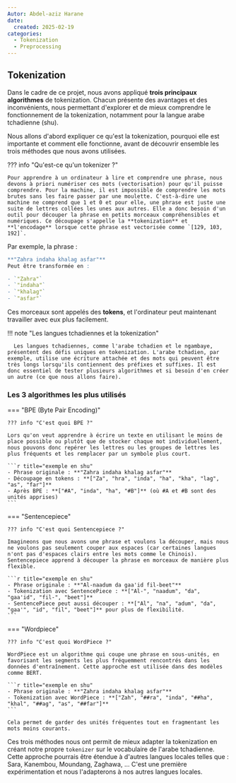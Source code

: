 ```yaml
---
Autor: Abdel-aziz Harane
date:
  created: 2025-02-19
categories:
  - Tokenization
  - Preprocessing
---
```


## Tokenization

Dans le cadre de ce projet, nous avons appliqué **trois principaux algorithmes** de tokenization.
Chacun présente des avantages et des inconvénients, nous permettant d'explorer et de mieux comprendre le fonctionnement de la tokenization, notamment pour la langue arabe tchadienne (shu).

Nous allons d'abord expliquer ce qu'est la tokenization, pourquoi elle est importante et comment elle fonctionne, avant de découvrir ensemble les trois méthodes que nous avons utilisées.

??? info "Qu'est-ce qu'un tokenizer ?"

    Pour apprendre à un ordinateur à lire et comprendre une phrase, nous devons à priori numériser ces mots (vectorisation) pour qu'il puisse comprendre. Pour la machine, il est impossible de comprendre les mots brutes sans les faire passer par une moulette. C'est-à-dire une machine ne comprend que 1 et 0 et pour elle, une phrase est juste une suite de lettres collées les unes aux autres. Elle a donc besoin d'un outil pour découper la phrase en petits morceaux compréhensibles et numériques. Ce découpage s'appelle la **tokenization** et **l'encodage** lorsque cette phrase est vectorisée comme `[129, 103, 192]`.

Par exemple, la phrase :

```r title="une phrase en shu"
**"Zahra indaha khalag asfar"**
Peut être transformée en :

- `"Zahra"`
- `"indaha"`
- `"khalag"`
- `"asfar"`
```

Ces morceaux sont appelés des **tokens**, et l'ordinateur peut maintenant travailler avec eux plus facilement.

!!! note "Les langues tchadiennes et la tokenization"

      Les langues tchadiennes, comme l'arabe tchadien et le ngambaye, présentent des défis uniques en tokenization. L'arabe tchadien, par exemple, utilise une écriture attachée et des mots qui peuvent être très longs lorsqu'ils contiennent des préfixes et suffixes. Il est donc essentiel de tester plusieurs algorithmes et si besoin d'en créer un autre (ce que nous allons faire).

### Les 3 algorithmes les plus utilisés

=== "BPE (Byte Pair Encoding)"

    ??? info "C'est quoi BPE ?"

    Lors qu'on veut apprendre à écrire un texte en utilisant le moins de place possible ou plutôt que de stocker chaque mot individuellement, nous pouvons donc repérer les lettres ou les groupes de lettres les plus fréquents et les remplacer par un symbole plus court.

    ```r title="exemple en shu"
    - Phrase originale : **"Zahra indaha khalag asfar"**
    - Découpage en tokens : **["Za", "hra", "inda", "ha", "kha", "lag", "as", "far"]**
    - Après BPE : **["#A", "inda", "ha", "#B"]** (où #A et #B sont des unités apprises)
    ```

=== "Sentencepiece"

    ??? info "C'est quoi Sentencepiece ?"

    Imagineons que nous avons une phrase et voulons la découper, mais nous ne voulons pas seulement couper aux espaces (car certaines langues n'ont pas d'espaces clairs entre les mots comme le Chinois). Sentencepiece apprend à découper la phrase en morceaux de manière plus flexible.

    ```r title="exemple en shu"
    - Phrase originale : **"Al-naadum da gaa'id fil-beet"**
    - Tokenization avec SentencePiece : **["Al-", "naadum", "da", "gaa'id", "fil-", "beet"]**
    - SentencePiece peut aussi découper : **["Al", "na", "adum", "da", "gaa'", "id", "fil", "beet"]** pour plus de flexibilité.
    ```

=== "Wordpiece"

    ??? info "C'est quoi WordPiece ?"

    WordPiece est un algorithme qui coupe une phrase en sous-unités, en favorisant les segments les plus fréquemment rencontrés dans les données d'entraînement. Cette approche est utilisée dans des modèles comme BERT.

    ```r title="exemple en shu"
    - Phrase originale : **"Zahra indaha khalag asfar"**
    - Tokenization avec WordPiece : **["Zah", "##ra", "inda", "##ha", "khal", "##ag", "as", "##far"]**
    ```

    Cela permet de garder des unités fréquentes tout en fragmentant les mots moins courants.

Ces trois méthodes nous ont permit de mieux adapter la tokenization en créant notre propre `tokenizer` sur le vocabulaire de l'arabe tchadienne.
Cette approche pourrais être étendue à d'autres langues locales telles que : Sara, Kanembou, Moundang, Zaghawa, ... C'est une première expérimentation et nous l'adapterons à nos autres langues locales.
